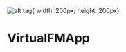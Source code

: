 ![alt tag](https://raw.githubusercontent.com/sabaduy/VirtualFMApp/master/VirtualFM/app/src/main/res/mipmap-hdpi/ic_launch_temp.png){ width: 200px; height: 200px}
# VirtualFMApp

